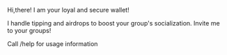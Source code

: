 Hi,there! I am your loyal and secure wallet!

I handle tipping and airdrops to boost your group's socialization. Invite me to your groups!

Call /help for usage information